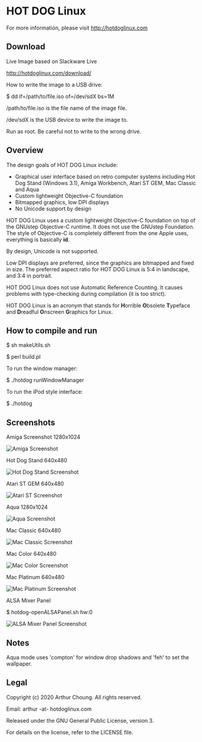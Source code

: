 # HOT DOG Linux

For more information, please visit http://hotdoglinux.com

## Download

Live Image based on Slackware Live

http://hotdoglinux.com/download/

How to write the image to a USB drive:

$ dd if=/path/to/file.iso of=/dev/sdX bs=1M

/path/to/file.iso is the file name of the image file.

/dev/sdX is the USB device to write the image to.

Run as root. Be careful not to write to the wrong drive.

## Overview

The design goals of HOT DOG Linux include:

  * Graphical user interface based on retro computer systems including Hot Dog Stand (Windows 3.1), Amiga Workbench, Atari ST GEM, Mac Classic and Aqua
  * Custom lightweight Objective-C foundation
  * Bitmapped graphics, low DPI displays
  * No Unicode support by design

HOT DOG Linux uses a custom lightweight Objective-C foundation on top of the GNUstep Objective-C runtime. It does not use the GNUstep Foundation. The style of Objective-C is completely different from the one Apple uses, everything is basically **id**.

By design, Unicode is not supported.

Low DPI displays are preferred, since the graphics are bitmapped and fixed in size. The preferred aspect ratio for HOT DOG Linux is 5:4 in landscape, and 3:4 in portrait. 

HOT DOG Linux does not use Automatic Reference Counting. It causes problems with type-checking during compilation (it is too strict).

HOT DOG Linux is an acronym that stands for **H**orrible **O**bsolete **T**ypeface and **D**readful **O**nscreen **G**raphics for Linux.

## How to compile and run

$ sh makeUtils.sh

$ perl build.pl

To run the window manager:

$ ./hotdog runWindowManager

To run the iPod style interface:

$ ./hotdog

## Screenshots

Amiga Screenshot 1280x1024

![Amiga Screenshot](Screenshots/hotdog-screenshot-amiga.png)

Hot Dog Stand 640x480

![Hot Dog Stand Screenshot](Screenshots/hotdog-screenshot-win31.png)

Atari ST GEM 640x480

![Atari ST Screenshot](Screenshots/hotdog-screenshot-atarist.png)

Aqua 1280x1024

![Aqua Screenshot](Screenshots/hotdog-screenshot-aqua.png)

Mac Classic 640x480

![Mac Classic Screenshot](Screenshots/hotdog-screenshot-macclassic.png)

Mac Color 640x480

![Mac Color Screenshot](Screenshots/hotdog-screenshot-maccolor.png)

Mac Platinum 640x480

![Mac Platinum Screenshot](Screenshots/hotdog-screenshot-macplatinum.png)

ALSA Mixer Panel

$ hotdog-openALSAPanel.sh hw:0

![ALSA Mixer Panel Screenshot](Screenshots/hotdog-screenshot-alsa-mixer-panel.png)

## Notes

Aqua mode uses 'compton' for window drop shadows and 'feh' to set the wallpaper.

## Legal

Copyright (c) 2020 Arthur Choung. All rights reserved.

Email: arthur -at- hotdoglinux.com

Released under the GNU General Public License, version 3.

For details on the license, refer to the LICENSE file.

